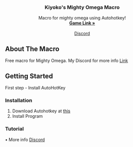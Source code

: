 <div id="top"></div>

<h3 align="center">Kiyoko's Mighty Omega Macro</h3>

  <p align="center">
    Macro for mighty omega using Autohotkey!
    <br />
    <a href="https://www.roblox.com/games/4878988249"><strong>Game Link »</strong></a>
    <br />
    <br />
    <a href="https://discord.gg/RCc6ntue5j">Discord</a>
  </p>
</div>








## About The Macro
Free macro for Mighty Omega. My Discord for more info [Link](https://discord.gg/RCc6ntue5j)





<!-- GETTING STARTED -->
## Getting Started

First step - Install AutoHotKey



### Installation

1. Download Autohotkey at [this](https://www.autohotkey.com/)
2. Install Program

### Tutorial
   • More info [Discord](https://discord.gg/RCc6ntue5j)




<!-- <p align="right">(<a href="#top">back to top</a>)</p>



